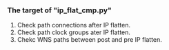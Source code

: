 ### The target of "ip\_flat\_cmp.py"

1.  Check path connections after IP flatten.
2.  Check path clock groups ater IP flatten.
3.  Chekc WNS paths between post and pre IP flatten.

